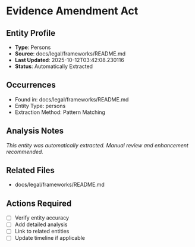 # Evidence Amendment Act

## Entity Profile
- **Type**: Persons
- **Source**: docs/legal/frameworks/README.md
- **Last Updated**: 2025-10-12T03:42:08.230116
- **Status**: Automatically Extracted

## Occurrences
- Found in: docs/legal/frameworks/README.md
- Entity Type: persons
- Extraction Method: Pattern Matching

## Analysis Notes
*This entity was automatically extracted. Manual review and enhancement recommended.*

## Related Files
- docs/legal/frameworks/README.md

## Actions Required
- [ ] Verify entity accuracy
- [ ] Add detailed analysis
- [ ] Link to related entities
- [ ] Update timeline if applicable
